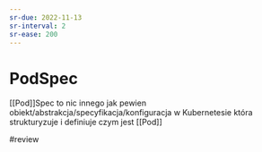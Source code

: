 ```yaml
---
sr-due: 2022-11-13
sr-interval: 2
sr-ease: 200
---
```


# PodSpec
[[Pod]]Spec to nic innego jak pewien obiekt/abstrakcja/specyfikacja/konfiguracja w Kubernetesie która strukturyzuje i definiuje czym jest [[Pod]]

#review 